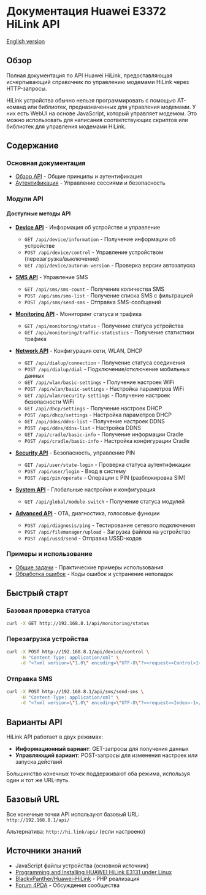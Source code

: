 # Документация Huawei E3372 HiLink API

[English version](README-EN.md) 

## Обзор

Полная документация по API Huawei HiLink, предоставляющая исчерпывающий справочник по управлению модемами HiLink через HTTP-запросы.

HiLink устройства обычно нельзя программировать с помощью AT-команд или библиотек, предназначенных для управления модемами. У них есть WebUI на основе JavaScript, который управляет модемом. Это можно использовать для написания соответствующих скриптов или библиотек для управления модемами HiLink.

## Содержание

### Основная документация
- [Обзор API](overview-RU.md) - Общие принципы и аутентификация
- [Аутентификация](authentication-RU.md) - Управление сессиями и безопасность

### Модули API

#### Доступные методы API

- **[Device API](modules/device-RU.md)** - Информация об устройстве и управление
  - `GET /api/device/information` - Получение информации об устройстве
  - `POST /api/device/control` - Управление устройством (перезагрузка/выключение)
  - `GET /api/device/autorun-version` - Проверка версии автозапуска

- **[SMS API](modules/sms-RU.md)** - Управление SMS
  - `GET /api/sms/sms-count` - Получение количества SMS
  - `POST /api/sms/sms-list` - Получение списка SMS с фильтрацией
  - `POST /api/sms/send-sms` - Отправка SMS-сообщений

- **[Monitoring API](modules/monitoring-RU.md)** - Мониторинг статуса и трафика
  - `GET /api/monitoring/status` - Получение статуса устройства
  - `GET /api/monitoring/traffic-statistics` - Получение статистики трафика

- **[Network API](modules/network-RU.md)** - Конфигурация сети, WLAN, DHCP
  - `GET /api/dialup/connection` - Получение статуса соединения
  - `POST /api/dialup/dial` - Подключение/отключение мобильных данных
  - `GET /api/wlan/basic-settings` - Получение настроек WiFi
  - `POST /api/wlan/basic-settings` - Настройка параметров WiFi
  - `GET /api/wlan/security-settings` - Получение настроек безопасности WiFi
  - `GET /api/dhcp/settings` - Получение настроек DHCP
  - `POST /api/dhcp/settings` - Настройка параметров DHCP
  - `GET /api/ddns/ddns-list` - Получение настроек DDNS
  - `POST /api/ddns/ddns-list` - Настройка DDNS
  - `GET /api/cradle/basic-info` - Получение информации Cradle
  - `POST /api/cradle/basic-info` - Настройка конфигурации Cradle

- **[Security API](modules/security-RU.md)** - Безопасность, управление PIN
  - `GET /api/user/state-login` - Проверка статуса аутентификации
  - `POST /api/user/login` - Вход в систему
  - `POST /api/pin/operate` - Операции с PIN (разблокировка SIM)

- **[System API](modules/system-RU.md)** - Глобальные настройки и конфигурация
  - `GET /api/global/module-switch` - Получение статуса модулей

- **[Advanced API](modules/advanced-RU.md)** - OTA, диагностика, голосовые функции
  - `POST /api/diagnosis/ping` - Тестирование сетевого подключения
  - `POST /api/filemanager/upload` - Загрузка файлов на устройство
  - `POST /api/ussd/send` - Отправка USSD-кодов

### Примеры и использование
- [Общие задачи](examples/common-tasks-RU.md) - Практические примеры использования
- [Обработка ошибок](examples/error-handling-RU.md) - Коды ошибок и устранение неполадок

## Быстрый старт

### Базовая проверка статуса
```bash
curl -X GET http://192.168.8.1/api/monitoring/status
```

### Перезагрузка устройства
```bash
curl -X POST http://192.168.8.1/api/device/control \
     -H "Content-Type: application/xml" \
     -d "<?xml version=\"1.0\" encoding=\"UTF-8\"?><request><Control>1</Control></request>"
```

### Отправка SMS
```bash
curl -X POST http://192.168.8.1/api/sms/send-sms \
     -H "Content-Type: application/xml" \
     -d "<?xml version=\"1.0\" encoding=\"UTF-8\"?><request><Index>-1</Index><Phones><Phone>+1234567890</Phone></Phones><Sca></Sca><Content>Тестовое сообщение</Content><Length>20</Length><Reserved>1</Reserved><Date>$(date '+%Y-%m-%d %H:%M:%S')</Date></request>"
```

## Варианты API

HiLink API работает в двух режимах:

- **Информационный вариант**: GET-запросы для получения данных
- **Управляющий вариант**: POST-запросы для изменения настроек или запуска действий

Большинство конечных точек поддерживают оба режима, используя один и тот же URL-путь.

## Базовый URL

Все конечные точки API используют базовый URL: `http://192.168.8.1/api/`

Альтернатива: `http://hi.link/api/` (если настроено)

## Источники знаний

- JavaScript файлы устройства (основной источник)
- [Programming and Installing HUAWEI HiLink E3131 under Linux](https://chaddyhv.wordpress.com/2012/08/13/programming-and-installing-huawei-hilink-e3131-under-linux/)
- [BlackyPanther/Huawei-HiLink](https://github.com/BlackyPanther/Huawei-HiLink) - PHP реализация
- [Forum 4PDA](http://4pda.ru/forum/index.php) - Обсуждения сообщества